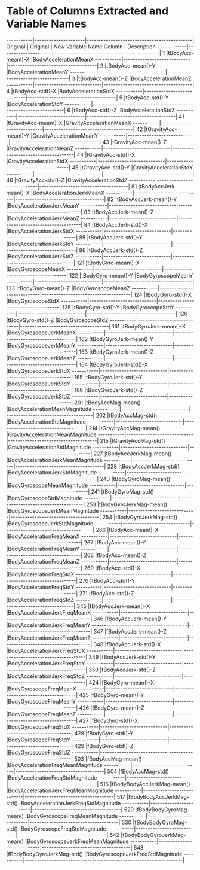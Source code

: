 # Table of Columns Extracted and Variable Names

-----------|---------------------|--------------------------------------------|
Original   | Original			 | New Variable Name
Column     | Description         |
-----------|---------------------|--------------------------------------------|
1   |tBodyAcc-mean()-X           |BodyAccelerationMeanX
-----------|----------------------------|-------------------------------------|
2   |tBodyAcc-mean()-Y           |BodyAccelerationMeanY
-----------|----------------------------|-------------------------------------|
3   |tBodyAcc-mean()-Z           |BodyAccelerationMeanZ
-----------|----------------------------|-------------------------------------|
4   |tBodyAcc-std()-X            |BodyAccelerationStdX
-----------|----------------------------|-------------------------------------|
5   |tBodyAcc-std()-Y            |BodyAccelerationStdY
-----------|----------------------------|-------------------------------------|
6   |tBodyAcc-std()-Z            |BodyAccelerationStdZ
-----------|----------------------------|-------------------------------------|
41  |tGravityAcc-mean()-X        |GravityAccelerationMeanX
-----------|----------------------------|-------------------------------------|
42  |tGravityAcc-mean()-Y        |GravityAccelerationMeanY
-----------|----------------------------|-------------------------------------|
43  |tGravityAcc-mean()-Z        |GravityAccelerationMeanZ
-----------|----------------------------|-------------------------------------|
44  |tGravityAcc-std()-X         |GravityAccelerationStdX
-----------|----------------------------|-------------------------------------|
45  |tGravityAcc-std()-Y         |GravityAccelerationStdY
-----------|----------------------------|-------------------------------------|
46  |tGravityAcc-std()-Z         |GravityAccelerationStdZ
-----------|----------------------------|-------------------------------------|
81  |tBodyAccJerk-mean()-X       |BodyAccelerationJerkMeanX
-----------|----------------------------|-------------------------------------|
82  |tBodyAccJerk-mean()-Y       |BodyAccelerationJerkMeanY
-----------|----------------------------|-------------------------------------|
83  |tBodyAccJerk-mean()-Z       |BodyAccelerationJerkMeanZ
-----------|----------------------------|-------------------------------------|
84  |tBodyAccJerk-std()-X        |BodyAccelerationJerkStdX
-----------|----------------------------|-------------------------------------|
85  |tBodyAccJerk-std()-Y        |BodyAccelerationJerkStdY
-----------|----------------------------|-------------------------------------|
86  |tBodyAccJerk-std()-Z        |BodyAccelerationJerkStdZ
-----------|----------------------------|-------------------------------------|
121 |tBodyGyro-mean()-X          |BodyGyroscopeMeanX
-----------|----------------------------|-------------------------------------|
122 |tBodyGyro-mean()-Y          |BodyGyroscopeMeanY
-----------|----------------------------|-------------------------------------|
123 |tBodyGyro-mean()-Z          |BodyGyroscopeMeanZ
-----------|----------------------------|-------------------------------------|
124 |tBodyGyro-std()-X           |BodyGyroscopeStdX
-----------|----------------------------|-------------------------------------|
125 |tBodyGyro-std()-Y           |BodyGyroscopeStdY
-----------|----------------------------|-------------------------------------|
126 |tBodyGyro-std()-Z           |BodyGyroscopeStdZ
-----------|----------------------------|-------------------------------------|
161 |tBodyGyroJerk-mean()-X      |BodyGyroscopeJerkMeanX
-----------|----------------------------|-------------------------------------|
162 |tBodyGyroJerk-mean()-Y      |BodyGyroscopeJerkMeanY
-----------|----------------------------|-------------------------------------|
163 |tBodyGyroJerk-mean()-Z      |BodyGyroscopeJerkMeanZ
-----------|----------------------------|-------------------------------------|
164 |tBodyGyroJerk-std()-X       |BodyGyroscopeJerkStdX
-----------|----------------------------|-------------------------------------|
165 |tBodyGyroJerk-std()-Y       |BodyGyroscopeJerkStdY
-----------|----------------------------|-------------------------------------|
166 |tBodyGyroJerk-std()-Z       |BodyGyroscopeJerkStdZ
-----------|----------------------------|-------------------------------------|
201 |tBodyAccMag-mean()          |BodyAccelerationMeanMagnitude
-----------|----------------------------|-------------------------------------|
202 |tBodyAccMag-std()           |BodyAccelerationStdMagnitude
-----------|----------------------------|-------------------------------------|
214 |tGravityAccMag-mean()       |GravityAccelerationMeanMagnitude
-----------|----------------------------|-------------------------------------|
215 |tGravityAccMag-std()        |GravityAccelerationStdMagnitude
-----------|----------------------------|-------------------------------------|
227 |tBodyAccJerkMag-mean()      |BodyAccelerationJerkMeanMagnitude
-----------|----------------------------|-------------------------------------|
228 |tBodyAccJerkMag-std()       |BodyAccelerationJerkStdMagnitude
-----------|----------------------------|-------------------------------------|
240 |tBodyGyroMag-mean()         |BodyGyroscopeMeanMagnitude
-----------|----------------------------|-------------------------------------|
241 |tBodyGyroMag-std()          |BodyGyroscopeStdMagnitude
-----------|----------------------------|-------------------------------------|
253 |tBodyGyroJerkMag-mean()     |BodyGyroscopeJerkMeanMagnitude
-----------|----------------------------|-------------------------------------|
254 |tBodyGyroJerkMag-std()      |BodyGyroscopeJerkStdMagnitude
-----------|----------------------------|-------------------------------------|
266 |fBodyAcc-mean()-X           |BodyAccelerationFreqMeanX
-----------|----------------------------|-------------------------------------|
267 |fBodyAcc-mean()-Y           |BodyAccelerationFreqMeanY
-----------|----------------------------|-------------------------------------|
268 |fBodyAcc-mean()-Z           |BodyAccelerationFreqMeanZ
-----------|----------------------------|-------------------------------------|
269 |fBodyAcc-std()-X            |BodyAccelerationFreqStdX
-----------|----------------------------|-------------------------------------|
270 |fBodyAcc-std()-Y            |BodyAccelerationFreqStdY
-----------|----------------------------|-------------------------------------|
271 |fBodyAcc-std()-Z            |BodyAccelerationFreqStdZ
-----------|----------------------------|-------------------------------------|
345 |fBodyAccJerk-mean()-X       |BodyAccelerationJerkFreqMeanX
-----------|----------------------------|-------------------------------------|
346 |fBodyAccJerk-mean()-Y       |BodyAccelerationJerkFreqMeanY
-----------|----------------------------|-------------------------------------|
347 |fBodyAccJerk-mean()-Z       |BodyAccelerationJerkFreqMeanZ
-----------|----------------------------|-------------------------------------|
348 |fBodyAccJerk-std()-X        |BodyAccelerationJerkFreqStdX
-----------|----------------------------|-------------------------------------|
349 |fBodyAccJerk-std()-Y        |BodyAccelerationJerkFreqStdY
-----------|----------------------------|-------------------------------------|
350 |fBodyAccJerk-std()-Z        |BodyAccelerationJerkFreqStdZ
-----------|----------------------------|-------------------------------------|
424 |fBodyGyro-mean()-X          |BodyGyroscopeFreqMeanX
-----------|----------------------------|-------------------------------------|
425 |fBodyGyro-mean()-Y          |BodyGyroscopeFreqMeanY
-----------|----------------------------|-------------------------------------|
426 |fBodyGyro-mean()-Z          |BodyGyroscopeFreqMeanZ
-----------|----------------------------|-------------------------------------|
427 |fBodyGyro-std()-X           |BodyGyroscopeFreqStdX
-----------|----------------------------|-------------------------------------|
428 |fBodyGyro-std()-Y           |BodyGyroscopeFreqStdY
-----------|----------------------------|-------------------------------------|
429 |fBodyGyro-std()-Z           |BodyGyroscopeFreqStdZ
-----------|----------------------------|-------------------------------------|
503 |fBodyAccMag-mean()          |BodyAccelerationFreqMeanMagnitude
-----------|----------------------------|-------------------------------------|
504 |fBodyAccMag-std()           |BodyAccelerationFreqStdMagnitude
-----------|----------------------------|-------------------------------------|
516 |fBodyBodyAccJerkMag-mean()  |BodyAccelerationJerkFreqMeanMagnitude
-----------|----------------------------|-------------------------------------|
517 |fBodyBodyAccJerkMag-std()   |BodyAccelerationJerkFreqStdMagnitude
-----------|----------------------------|-------------------------------------|
529 |fBodyBodyGyroMag-mean()     |BodyGyroscopeFreqMeanMagnitude
-----------|----------------------------|-------------------------------------|
530 |fBodyBodyGyroMag-std()      |BodyGyroscopeFreqStdMagnitude
-----------|----------------------------|-------------------------------------|
542 |fBodyBodyGyroJerkMag-mean() |BodyGyroscopeJerkFreqMeanMagnitude
-----------|----------------------------|-------------------------------------|
543 |fBodyBodyGyroJerkMag-std()  |BodyGyroscopeJerkFreqStdMagnitude
-----------|----------------------------|-------------------------------------|
